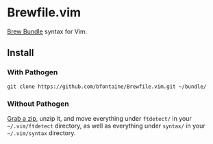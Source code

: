 # Brewfile.vim

[Brew Bundle](https://github.com/Homebrew/homebrew-bundle) syntax for Vim.

## Install

### With Pathogen

    git clone https://github.com/bfontaine/Brewfile.vim.git ~/bundle/

### Without Pathogen

[Grab a zip](https://github.com/bfontaine/Brewfile.vim/archive/master.zip),
unzip it, and move everything under `ftdetect/` in your `~/.vim/ftdetect`
directory, as well as everything under `syntax/` in your `~/.vim/syntax`
directory.
